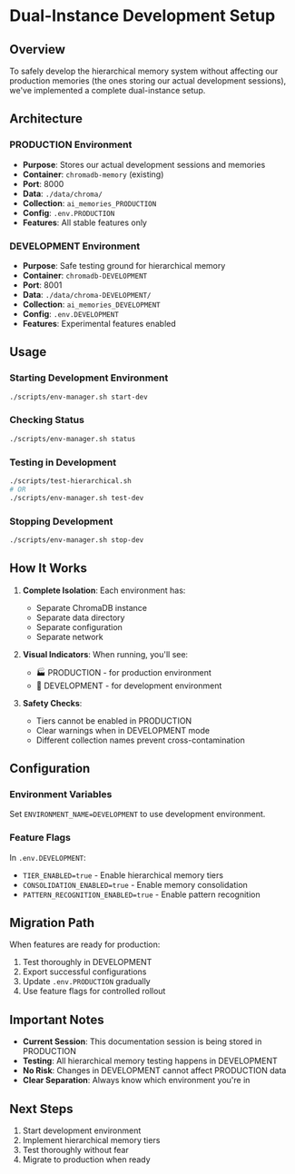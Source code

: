 # Dual-Instance Development Setup

## Overview

To safely develop the hierarchical memory system without affecting our production memories (the ones storing our actual development sessions), we've implemented a complete dual-instance setup.

## Architecture

### PRODUCTION Environment
- **Purpose**: Stores our actual development sessions and memories
- **Container**: `chromadb-memory` (existing)
- **Port**: 8000
- **Data**: `./data/chroma/`
- **Collection**: `ai_memories_PRODUCTION`
- **Config**: `.env.PRODUCTION`
- **Features**: All stable features only

### DEVELOPMENT Environment
- **Purpose**: Safe testing ground for hierarchical memory
- **Container**: `chromadb-DEVELOPMENT`
- **Port**: 8001
- **Data**: `./data/chroma-DEVELOPMENT/`
- **Collection**: `ai_memories_DEVELOPMENT`
- **Config**: `.env.DEVELOPMENT`
- **Features**: Experimental features enabled

## Usage

### Starting Development Environment
```bash
./scripts/env-manager.sh start-dev
```

### Checking Status
```bash
./scripts/env-manager.sh status
```

### Testing in Development
```bash
./scripts/test-hierarchical.sh
# OR
./scripts/env-manager.sh test-dev
```

### Stopping Development
```bash
./scripts/env-manager.sh stop-dev
```

## How It Works

1. **Complete Isolation**: Each environment has:
   - Separate ChromaDB instance
   - Separate data directory
   - Separate configuration
   - Separate network

2. **Visual Indicators**: When running, you'll see:
   - 🏭 PRODUCTION - for production environment
   - 🧪 DEVELOPMENT - for development environment

3. **Safety Checks**: 
   - Tiers cannot be enabled in PRODUCTION
   - Clear warnings when in DEVELOPMENT mode
   - Different collection names prevent cross-contamination

## Configuration

### Environment Variables
Set `ENVIRONMENT_NAME=DEVELOPMENT` to use development environment.

### Feature Flags
In `.env.DEVELOPMENT`:
- `TIER_ENABLED=true` - Enable hierarchical memory tiers
- `CONSOLIDATION_ENABLED=true` - Enable memory consolidation
- `PATTERN_RECOGNITION_ENABLED=true` - Enable pattern recognition

## Migration Path

When features are ready for production:
1. Test thoroughly in DEVELOPMENT
2. Export successful configurations
3. Update `.env.PRODUCTION` gradually
4. Use feature flags for controlled rollout

## Important Notes

- **Current Session**: This documentation session is being stored in PRODUCTION
- **Testing**: All hierarchical memory testing happens in DEVELOPMENT
- **No Risk**: Changes in DEVELOPMENT cannot affect PRODUCTION data
- **Clear Separation**: Always know which environment you're in

## Next Steps

1. Start development environment
2. Implement hierarchical memory tiers
3. Test thoroughly without fear
4. Migrate to production when ready